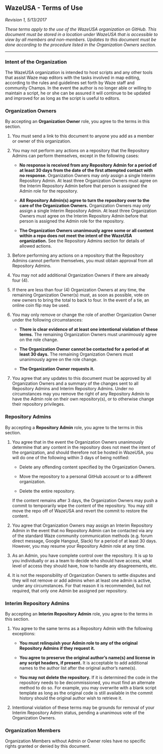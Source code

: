 WazeUSA - Terms of Use
----------

*Revision 1, 5/13/2017*

*These terms apply to the use of the WazeUSA organization on GitHub.  This document must be stored in a location under WazeUSA that is accessible to view by all members and non-members.  Updates to this document must be done according to the procedure listed in the Organization Owners section.*

----------

### Intent of the Organization

The WazeUSA organization is intended to host scripts and any other tools that assist Waze map editors with the tasks involved in map editing, according to the rules and guidelines set forth by Waze staff and community Champs.  In the event the author is no longer able or willing to maintain a script, he or she can be assured it will continue to be updated and improved for as long as the script is useful to editors.

### Organization Owners

By accepting an **Organization Owner** role, you agree to the terms in this section.

1. You must send a link to this document to anyone you add as a member or owner of this organization.

2. You may not perform any actions on a repository that the Repository Admins can perform themselves, except in the following cases:
	* **No response is received from any Repository Admin for a period of at least 30 days from the date of the first attempted contact with no response.** Organization Owners may *only* assign a single Interim Repository Admin.  At least three Organization Owners must agree on the Interim Repository Admin before that person is assigned the Admin role for the repository.

	* **All Repository Admin(s) agree to turn the repository over to the care of the Organization Owners.** Organization Owners may *only* assign a single Interim Repository Admin.  At least three Organization Owners must agree on the Interim Repository Admin before that person is assigned the Admin role for the repository.

	* **The Organization Owners unanimously agree some or all content within a repo does not meet the intent of the WazeUSA organization.** See the Repository Admins section for details of allowed actions.
	
3. Before performing any actions on a repository that the Repository Admins cannot perform themselves, you must obtain approval from all Repository Admins.

4. You may not add additional Organization Owners if there are already four (4).

5. If there are less than four (4) Organization Owners at any time, the remaining Organization Owner(s) must, as soon as possible, vote on new owners to bring the total to back to four.  In the event of a tie, an online coin flip may be used.

6. You may only remove or change the role of another Organization Owner under the following circumstances:
	* **There is clear evidence of at least one intentional violation of these terms.**  The remaining Organization Owners must unanimously agree on the role change.

	* **The Organization Owner cannot be contacted for a period of at least 30 days.**  The remaining Organization Owners must unanimously agree on the role change.

	* **The Organization Owner requests it.**

7. You agree that any updates to this document must be approved by all Organization Owners and a summary of the changes sent to all Repository Admins and Interim Repository Admins.  Under no circumstances may you remove the right of any Repository Admin to have the Admin role on their own repository(s), or to otherwise change their repository privileges.

### Repository Admins

By accepting a **Repository Admin** role, you agree to the terms in this section.

1. You agree that in the event the Organization Owners unanimously determine that any content in the repository does not meet the intent of the organization, and should therefore not be hosted in WazeUSA, you will do one of the following within 3 days of being notified:
	* Delete any offending content specified by the Organization Owners.

	* Move the repository to a personal GitHub account or to a different organization.

	* Delete the entire repository. 

	If the content remains after 3 days, the Organization Owners may push a commit to temporarily wipe the content of the repository.  You may still move the repo off of WazeUSA and revert the commit to restore the content.

2. You agree that Organization Owners may assign an Interim Repository Admin in the event that no Repository Admin can be contacted via any of the standard Waze community communication methods (e.g. forum direct message, Google Hangout, Slack) for a period of at least 30 days.  However, you may resume your Repository Admin role at any time.

3. As an Admin, you have complete control over the repository.  It is up to you individually or as a team to decide who should have access, what level of access they should have, how to handle any disagreements, etc.

4. It is not the responsibility of Organization Owners to settle disputes and they will not remove or add admins when at least one admin is active, under any circumstances.  For that reason it is recommended, but not required, that only one Admin be assigned per repository.

### Interim Repository Admins

By accepting an **Interim Repository Admin** role, you agree to the terms in this section.

1. You agree to the same terms as a Repository Admin with the following exceptions:

    * **You must relinquish your Admin role to any of the original Repository Admins if they request it.**

    * **You agree to preserve the original author’s name(s) and license in any script headers, if present.**  It is acceptable to add additional names to the author list after the original author’s name(s).

    * **You may not delete the repository.**  If it is determined the code in the repository needs to be decommissioned, you must find an alternate method to do so.  For example, you may overwrite with a blank script template as long as the original code is still available in the commit history should the original author wish to retrieve it.

2. Intentional violation of these terms may be grounds for removal of your Interim Repository Admin status, pending a unanimous vote of the Organization Owners.

### Organization Members

Organization Members without Admin or Owner roles have no specific rights granted or denied by this document.

